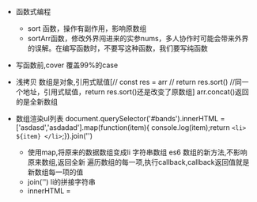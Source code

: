 - 函数式编程
   - sort 函数，操作有副作用，影响原数组
   - sortArr函数，修改外界闯进来的实参nums，多人协作时可能会带来外界的误解。在编写函数时，不要写这种函数，我们要写纯函数


- 写函数前,cover 覆盖99%的case
- 浅拷贝
    数组是对象,引用式赋值[//    const res = arr 
    //    return res.sort()    //同一个地址，引用式赋值，return res.sort()还是改变了原数组]
    arr.concat()返回的是全新数组

- 数组渲染ul列表
   document.querySelector('#bands').innerHTML =['asdasd','asdadad'].map(function(item){  console.log(item);return `<li> ${item} </li>`;}).join('')
    - 使用map,将原来的数据数组变成li 字符串数组
       es6 数组的新方法,不影响原来数组,返回全新
       遍历数组的每一项,执行callback,callback返回值就是新数组每一项的值
    - join('') li的拼接字符串
    - innerHTML = 
   
     